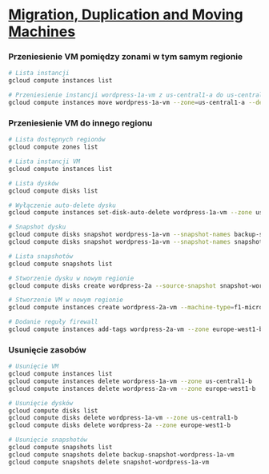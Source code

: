 # [Migration, Duplication and Moving Machines](https://szkolachmury.pl/google-cloud-platform-droga-architekta/tydzien-3-compute-engine/migration-duplication-and-moving-machines-hands-on/)

### Przeniesienie VM pomiędzy zonami w tym samym regionie
```bash
# Lista instancji
gcloud compute instances list

# Przeniesienie instancji wordpress-1a-vm z us-central1-a do us-central1-b
gcloud compute instances move wordpress-1a-vm --zone=us-central1-a --destination-zone=us-central1-b
```

### Przeniesienie VM do innego regionu
```bash
# Lista dostępnych regionów
gcloud compute zones list

# Lista instancji VM
gcloud compute instances list

# Lista dysków
gcloud compute disks list

# Wyłączenie auto-delete dysku
gcloud compute instances set-disk-auto-delete wordpress-1a-vm --zone us-central1-b --disk wordpress-1a-vm --no-auto-delete

# Snapshot dysku
gcloud compute disks snapshot wordpress-1a-vm --snapshot-names backup-snapshot-wordpress-1a-vm --zone us-central1-b
gcloud compute disks snapshot wordpress-1a-vm --snapshot-names snapshot-wordpress-1a-vm --zone us-central1-b

# Lista snapshotów
gcloud compute snapshots list

# Stworzenie dysku w nowym regionie
gcloud compute disks create wordpress-2a --source-snapshot snapshot-wordpress-1a-vm --zone europe-west1-b

# Stworzenie VM w nowym regionie
gcloud compute instances create wordpress-2a-vm --machine-type=f1-micro --zone europe-west1-b --disk name=wordpress-2a,boot=yes,mode=rw

# Dodanie reguły firewall
gcloud compute instances add-tags wordpress-2a-vm --zone europe-west1-b --tags http-server
```

### Usunięcie zasobów
```bash
# Usunięcie VM
gcloud compute instances list
gcloud compute instances delete wordpress-1a-vm --zone us-central1-b
gcloud compute instances delete wordpress-2a-vm --zone europe-west1-b

# Usunięcie dysków
gcloud compute disks list
gcloud compute disks delete wordpress-1a-vm --zone us-central1-b
gcloud compute disks delete wordpress-2a --zone europe-west1-b

# Usunięcie snapshotów
gcloud compute snapshots list
gcloud compute snapshots delete backup-snapshot-wordpress-1a-vm
gcloud compute snapshots delete snapshot-wordpress-1a-vm
```

